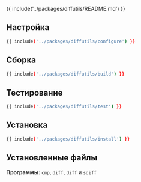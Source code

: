 {{ include('../packages/diffutils/README.md') }}

## Настройка

```bash 
{{ include('../packages/diffutils/configure') }}
```

## Сборка

```bash 
{{ include('../packages/diffutils/build') }}
```

## Тестирование

```bash 
{{ include('../packages/diffutils/test') }}
```

## Установка

```bash 
{{ include('../packages/diffutils/install') }}
```

## Установленные файлы

**Программы:** `cmp`, `diff`, `diff` и `sdiff`
